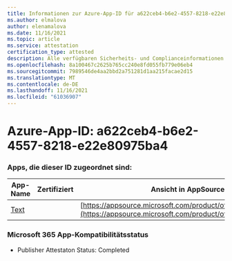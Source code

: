 ```yaml
---
title: Informationen zur Azure-App-ID für a622ceb4-b6e2-4557-8218-e22e80975ba4
ms.author: elmalova
author: elenamalova
ms.date: 11/16/2021
ms.topic: article
ms.service: attestation
certification_type: attested
description: Alle verfügbaren Sicherheits- und Complianceinformationen für a622ceb4-b6e2-4557-8218-e22e80975ba4.
ms.openlocfilehash: 8a100467c2625b765cc240e8fd055fb779e06eb4
ms.sourcegitcommit: 7989546de4aa2bbd2a751281d1aa215facae2d15
ms.translationtype: MT
ms.contentlocale: de-DE
ms.lasthandoff: 11/16/2021
ms.locfileid: "61036907"
---
```

# <a name="azure-app-id-a622ceb4-b6e2-4557-8218-e22e80975ba4"></a>Azure-App-ID: a622ceb4-b6e2-4557-8218-e22e80975ba4


### <a name="apps-associated-with-this-id"></a>Apps, die dieser ID zugeordnet sind:
| **App-Name** | **Zertifiziert** | **Ansicht in AppSource** |
|--------------|---------------|-----------------------|
| [Text](https://docs.microsoft.com/microsoft-365-app-certification/forward/WA200000383) |  | [https://appsource.microsoft.com/product/office/WA200000383](https://appsource.microsoft.com/product/office/WA200000383) |

### <a name="microsoft-365-app-compliance-status"></a>Microsoft 365 App-Kompatibilitätsstatus
- Publisher Attestaton Status: Completed
